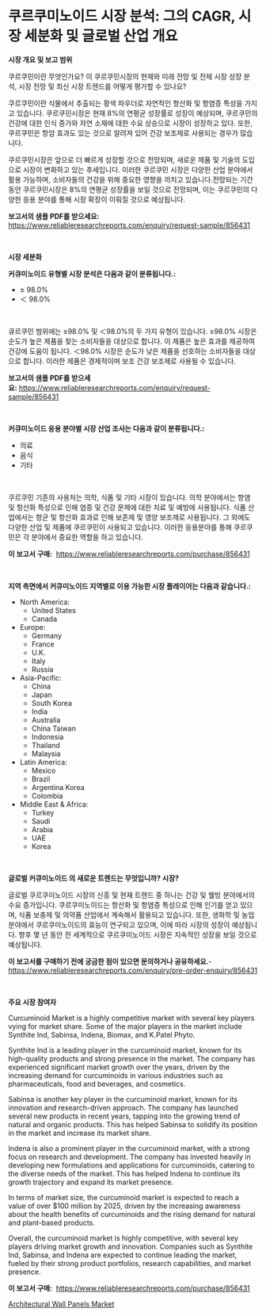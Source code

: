 <p><h1>쿠르쿠미노이드 시장 분석: 그의 CAGR, 시장 세분화 및 글로벌 산업 개요</h1></p><p><strong>시장 개요 및 보고 범위</strong></p>
<p><p>쿠르쿠민이란 무엇인가요? 이 쿠르쿠민시장의 현재와 미래 전망 및 전체 시장 성장 분석, 시장 전망 및 최신 시장 트렌드를 어떻게 평가할 수 있나요?</p><p>쿠르쿠민이란 식물에서 추출되는 황색 파우더로 자연적인 항산화 및 항염증 특성을 가지고 있습니다. 쿠르쿠민시장은 현재 8%의 연평균 성장률로 성장이 예상되며, 쿠르쿠민의 건강에 대한 인식 증가와 자연 소재에 대한 수요 상승으로 시장이 성장하고 있다. 또한, 쿠르쿠민은 항암 효과도 있는 것으로 알려져 있어 건강 보조제로 사용되는 경우가 많습니다.</p><p>쿠르쿠민시장은 앞으로 더 빠르게 성장할 것으로 전망되며, 새로운 제품 및 기술의 도입으로 시장이 변화하고 있는 추세입니다. 이러한 쿠르쿠민 시장은 다양한 산업 분야에서 활용 가능하며, 소비자들의 건강을 위해 중요한 영향을 끼치고 있습니다.전망되는 기간 동안 쿠르쿠민시장은 8%의 연평균 성장률을 보일 것으로 전망되며, 이는 쿠르쿠민의 다양한 응용 분야를 통해 시장 확장이 이뤄질 것으로 예상됩니다.</p></p>
<p><strong>보고서의 샘플 PDF를 받으세요:</strong> <a href="https://www.reliableresearchreports.com/enquiry/request-sample/856431">https://www.reliableresearchreports.com/enquiry/request-sample/856431</a></p>
<p>&nbsp;</p>
<p><strong>시장 세분화</strong></p>
<p><strong>커큐미노이드 유형별 시장 분석은 다음과 같이 분류됩니다.:</strong></p>
<p><ul><li>≥ 98.0%</li><li>＜ 98.0%</li></ul></p>
<p>&nbsp;</p>
<p><p>큐르쿠민 범위에는 ≥98.0% 및 ＜98.0%의 두 가지 유형이 있습니다. ≥98.0% 시장은 순도가 높은 제품을 찾는 소비자들을 대상으로 합니다. 이 제품은 높은 효과를 제공하여 건강에 도움이 됩니다. ＜98.0% 시장은 순도가 낮은 제품을 선호하는 소비자들을 대상으로 합니다. 이러한 제품은 경제적이며 보조 건강 보조제로 사용될 수 있습니다.</p></p>
<p><strong>보고서의 샘플 PDF를 받으세요:</strong>&nbsp;<a href="https://www.reliableresearchreports.com/enquiry/request-sample/856431">https://www.reliableresearchreports.com/enquiry/request-sample/856431</a></p>
<p>&nbsp;</p>
<p><strong> 커큐미노이드 응용 분야별 시장 산업 조사는 다음과 같이 분류됩니다.:</strong></p>
<p><ul><li>의료</li><li>음식</li><li>기타</li></ul></p>
<p>&nbsp;</p>
<p><p>쿠르쿠민 기존의 사용처는 의학, 식품 및 기타 시장이 있습니다. 의학 분야에서는 항염 및 항산화 특성으로 인해 염증 및 건강 문제에 대한 치료 및 예방에 사용됩니다. 식품 산업에서는 항균 및 항산화 효과로 인해 보존제 및 영양 보조제로 사용됩니다. 그 외에도 다양한 산업 및 제품에 쿠르쿠민이 사용되고 있습니다. 이러한 응용분야를 통해 쿠르쿠민은 각 분야에서 중요한 역할을 하고 있습니다.</p></p>
<p><strong>이 보고서 구매:</strong>&nbsp; <a href="https://www.reliableresearchreports.com/purchase/856431">https://www.reliableresearchreports.com/purchase/856431</a></p>
<p>&nbsp;</p>
<p><strong>지역 측면에서 커큐미노이드 지역별로 이용 가능한 시장 플레이어는 다음과 같습니다.:</strong></p>
<p><ul>
    <li>
        North America:
        <ul>
            <li>United States</li>
            <li>Canada</li>
        </ul>
    </li>
    <li>
        Europe:
        <ul>
            <li>Germany</li>
            <li>France</li>
            <li>U.K.</li>
            <li>Italy</li>
            <li>Russia</li>
        </ul>
    </li>
    <li>
        Asia-Pacific:
        <ul>
            <li>China</li>
            <li>Japan</li>
            <li>South Korea</li>
            <li>India</li>
            <li>Australia</li>
            <li>China Taiwan</li>
            <li>Indonesia</li>
            <li>Thailand</li>
            <li>Malaysia</li>
        </ul>
    </li>
    <li>
        Latin America:
        <ul>
            <li>Mexico</li>
            <li>Brazil</li>
            <li>Argentina Korea</li>
            <li>Colombia</li>
        </ul>
    </li>
    <li>
        Middle East & Africa:
        <ul>
            <li>Turkey</li>
            <li>Saudi</li>
            <li>Arabia</li>
            <li>UAE</li>
            <li>Korea</li>
        </ul>
    </li>
    </ul></p>
<p>&nbsp;</p>
<p><strong>글로벌 커큐미노이드 의 새로운 트렌드는 무엇입니까? 시장?</strong></p>
<p><p>글로벌 쿠르쿠미노이드 시장의 신흥 및 현재 트렌드 중 하나는 건강 및 웰빙 분야에서의 수요 증가입니다. 쿠르쿠미노이드는 항산화 및 항염증 특성으로 인해 인기를 얻고 있으며, 식품 보충제 및 의약품 산업에서 계속해서 활용되고 있습니다. 또한, 생화학 및 농업 분야에서 쿠르쿠미노이드의 효능이 연구되고 있으며, 이에 따라 시장의 성장이 예상됩니다. 향후 몇 년 동안 전 세계적으로 쿠르쿠미노이드 시장은 지속적인 성장을 보일 것으로 예상됩니다.</p></p>
<p><strong>이 보고서를 구매하기 전에 궁금한 점이 있으면 문의하거나 공유하세요.</strong>- <a href="https://www.reliableresearchreports.com/enquiry/pre-order-enquiry/856431">https://www.reliableresearchreports.com/enquiry/pre-order-enquiry/856431</a></p>
<p>&nbsp;</p>
<p><strong>주요 시장 참여자</strong></p>
<p><p>Curcuminoid Market is a highly competitive market with several key players vying for market share. Some of the major players in the market include Synthite Ind, Sabinsa, Indena, Biomax, and K.Patel Phyto. </p><p>Synthite Ind is a leading player in the curcuminoid market, known for its high-quality products and strong presence in the market. The company has experienced significant market growth over the years, driven by the increasing demand for curcuminoids in various industries such as pharmaceuticals, food and beverages, and cosmetics.</p><p>Sabinsa is another key player in the curcuminoid market, known for its innovation and research-driven approach. The company has launched several new products in recent years, tapping into the growing trend of natural and organic products. This has helped Sabinsa to solidify its position in the market and increase its market share.</p><p>Indena is also a prominent player in the curcuminoid market, with a strong focus on research and development. The company has invested heavily in developing new formulations and applications for curcuminoids, catering to the diverse needs of the market. This has helped Indena to continue its growth trajectory and expand its market presence.</p><p>In terms of market size, the curcuminoid market is expected to reach a value of over $100 million by 2025, driven by the increasing awareness about the health benefits of curcuminoids and the rising demand for natural and plant-based products. </p><p>Overall, the curcuminoid market is highly competitive, with several key players driving market growth and innovation. Companies such as Synthite Ind, Sabinsa, and Indena are expected to continue leading the market, fueled by their strong product portfolios, research capabilities, and market presence.</p></p>
<p><strong>이 보고서 구매:</strong>&nbsp;&nbsp;<a href="https://www.reliableresearchreports.com/purchase/856431">https://www.reliableresearchreports.com/purchase/856431</a></p>
<p><p><a href="https://artistic-helicopter-ca9.notion.site/Architectural-Wall-Panels-Market-Size-Reflecting-a-Forecast-Till-2031-Market-By-Type-By-Applicatio-dbe36dc9da9b44e98beefe5cde36ecf0">Architectural Wall Panels Market</a></p></p>
